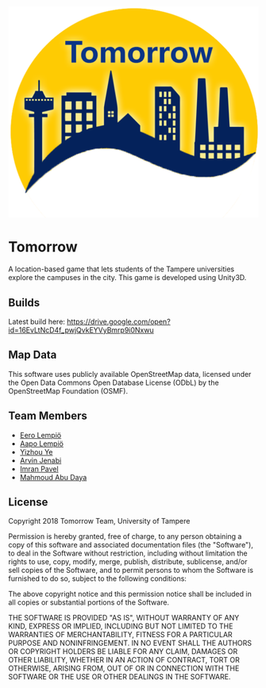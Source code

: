 ﻿![Tomorrow](/Assets/UI/TomorrowLogo.png)

# Tomorrow
A location-based game that lets students of the Tampere universities explore the campuses in the city. This game is developed using Unity3D.

## Builds
Latest build here: https://drive.google.com/open?id=16EvLtNcD4f_pwjQvkEYVyBmrp9i0Nxwu

## Map Data
This software uses publicly available OpenStreetMap data, licensed under the Open Data Commons Open Database License (ODbL) by the OpenStreetMap Foundation (OSMF).

## Team Members
- [Eero Lempiö](https://github.com/SirFabular)
- [Aapo Lempiö](https://github.com/AapoLempio)
- [Yizhou Ye](https://github.com/YizhouCodes)
- [Arvin Jenabi](https://github.com/Arvinje)
- [Imran Pavel](https://github.com/imran-pavel)
- [Mahmoud Abu Daya](https://github.com/MahmoudAbuDaya)

## License
Copyright 2018 Tomorrow Team, University of Tampere

Permission is hereby granted, free of charge, to any person obtaining a copy of this software and associated documentation files (the "Software"), to deal in the Software without restriction, including without limitation the rights to use, copy, modify, merge, publish, distribute, sublicense, and/or sell copies of the Software, and to permit persons to whom the Software is furnished to do so, subject to the following conditions:

The above copyright notice and this permission notice shall be included in all copies or substantial portions of the Software.

THE SOFTWARE IS PROVIDED "AS IS", WITHOUT WARRANTY OF ANY KIND, EXPRESS OR IMPLIED, INCLUDING BUT NOT LIMITED TO THE WARRANTIES OF MERCHANTABILITY, FITNESS FOR A PARTICULAR PURPOSE AND NONINFRINGEMENT. IN NO EVENT SHALL THE AUTHORS OR COPYRIGHT HOLDERS BE LIABLE FOR ANY CLAIM, DAMAGES OR OTHER LIABILITY, WHETHER IN AN ACTION OF CONTRACT, TORT OR OTHERWISE, ARISING FROM, OUT OF OR IN CONNECTION WITH THE SOFTWARE OR THE USE OR OTHER DEALINGS IN THE SOFTWARE.